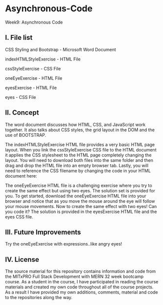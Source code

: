 # Asynchronous-Code
Week9: Asynchronous Code

I. File list
------------
CSS Styling and Bootstrap - Microsoft Word Document

indexHTMLStyleExercise - HTML File

cssStyleExercise - CSS File

oneEyeExercise - HTML File

eyesExercise - HTML File

eyes - CSS File


II. Concept
----------
The word document discusses how HTML, CSS, and JavaScript work together.  It also talks about CSS styles, the grid layout in the DOM and the use of BOOTSTRAP.

The indexHTMLStyleExercise HTML file provides a very basic HTML page layout. When you link the cssStyleExercise CSS file to the HTML document it applies the CSS stylesheet to the HTML page completely changing the layout.  You will need to download both files into the same folder and then drag and drop the HTML file into an empty browser tab. Lastly, you will need to reference the CSS filename by changing the code in your HTML document here: <link rel="stylesheet" href="styles.css">

The oneEyeExercise HTML file is a challenging exercise where you try to create the same effect but using two eyes. The solution set is provided for you. To get started, download the oneEyeExercise HTML file into your browser and notice that as you move the mouse around the eye will follow your mouse movements. Now to create the same effect with two eyes! Can you code it? The solution is provided in the eyesExercise HTML file and the eyes CSS file.


III. Future Improvements
----------
Try the oneEyeExercise with expressions..like angry eyes!

IV.  License
----------
The source material for this repository contains information and code from the MITxPRO Full Stack Development with MERN 32 week bootcamp course.
As a student in the course, I have participated in reading the course materials and created my own code throughout all of the course projects. As a result I have provided my own additions, comments, material and code to the repositories along the way.
